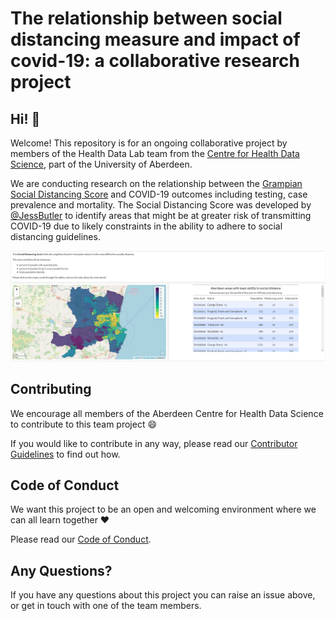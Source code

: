 # The relationship between social distancing measure and impact of covid-19: a collaborative research project



## Hi! :wave:

Welcome! This repository is for an ongoing collaborative project by members of the Health Data Lab team from the [Centre for Health Data Science](https://www.abdn.ac.uk/achds/), part of the University of Aberdeen.

We are conducting research on the relationship between the [Grampian Social Distancing Score](https://jessbutler.github.io/social_distancing/#social-distancing-score) and COVID-19 outcomes including testing, case prevalence and mortality. The Social Distancing Score was developed by [@JessButler](https://github.com/JessButler) to identify areas that might be at greater risk of transmitting COVID-19 due to likely constraints in the ability to adhere to social distancing guidelines.

![](https://raw.githubusercontent.com/AbdnCHDS/covid-social-distancing/readme/Social%20Distancing%20in%20Grampian.png)

## Contributing

We encourage all members of the Aberdeen Centre for Health Data Science to contribute to this team project 😄

If you would like to contribute in any way, please read our [Contributor Guidelines](https://github.com/AbdnCHDS/covid-social-distancing/blob/main/Contributing.md) to find out how.

## Code of Conduct

We want this project to be an open and welcoming environment where we can all learn together ❤️

Please read our [Code of Conduct](https://github.com/AbdnCHDS/covid-social-distancing/blob/main/Code-of-conduct.md).

## Any Questions?

If you have any questions about this project you can raise an issue above, or get in touch with one of the team members.
